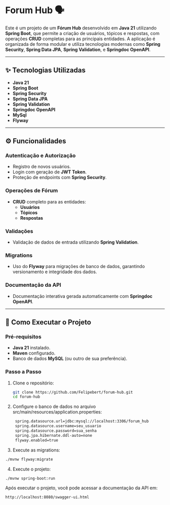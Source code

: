 # Forum Hub 🗣️

Este é um projeto de um **Fórum Hub** desenvolvido em **Java 21** utilizando **Spring Boot**, que permite a criação de usuários, tópicos e respostas, com operações **CRUD** completas para as principais entidades. A aplicação é organizada de forma modular e utiliza tecnologias modernas como **Spring Security**, **Spring Data JPA**, **Spring Validation**, e **Springdoc OpenAPI**.

---

## ✨ Tecnologias Utilizadas

- **Java 21**
- **Spring Boot**
- **Spring Security**
- **Spring Data JPA**
- **Spring Validation**
- **Springdoc OpenAPI**
- **MySql**
- **Flyway**

---

## ⚙️ Funcionalidades

### Autenticação e Autorização
- Registro de novos usuários.
- Login com geração de **JWT Token**.
- Proteção de endpoints com **Spring Security**.

### Operações de Fórum
- **CRUD** completo para as entidades:
  - **Usuários**
  - **Tópicos**
  - **Respostas**

### Validações
- Validação de dados de entrada utilizando **Spring Validation**.

### Migrations
- Uso do **Flyway** para migrações de banco de dados, garantindo versionamento e integridade dos dados.

### Documentação da API
- Documentação interativa gerada automaticamente com **Springdoc OpenAPI**.

---

## 🚀 Como Executar o Projeto

### Pré-requisitos

- **Java 21** instalado.
- **Maven** configurado.
- Banco de dados **MySQL** (ou outro de sua preferência).

### Passo a Passo

1. Clone o repositório:
   ```bash
   git clone https://github.com/Felipebert/forum-hub.git
   cd forum-hub

2. Configure o banco de dados no arquivo src/main/resources/application.properties:
   ```bash
    spring.datasource.url=jdbc:mysql://localhost:3306/forum_hub
    spring.datasource.username=seu_usuario
    spring.datasource.password=sua_senha
    spring.jpa.hibernate.ddl-auto=none
    flyway.enabled=true

3. Execute as migrations:
  ```bash
  ./mvnw flyway:migrate
  ```

4. Execute o projeto:
  ```bash
  ./mvnw spring-boot:run
  ```

Após executar o projeto, você pode acessar a documentação da API em:
  ```bash
  http://localhost:8080/swagger-ui.html
  ```